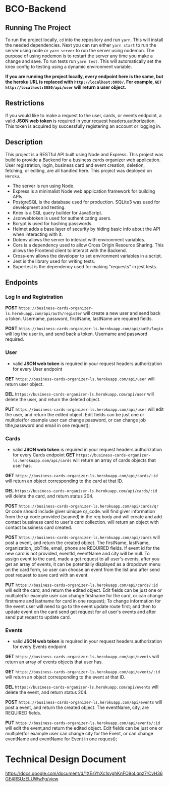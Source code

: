 # BCO-Backend
## Running The Project

To run the project locally, `cd` into the repository and run `yarn`. This will install the needed dependencies. Next you can run either `yarn start` to run the server using node or `yarn server` to run the server using nodemon. The purpose of using nodemon is to restart the server any time you make a change and save. To run tests run `yarn test`. This will automatically set the knex config to testing using a dynamic environment variable.

**If you are running the project locally, every endpoint here is the same, but the heroku URL is replaced with `http://localhost:8080/`. For example, `GET` `http://localhost:8080/api/user` will return a user object.**

## Restrictions

If you would like to make a request to the user, cards, or events endpoint, a valid **JSON web token** is required in your request headers.authorization. This token is acquired by successfully registering an account or logging in.

## Description

This project is a RESTful API built using Node and Express. This project was build to provide a Backend for a business cards organizer web application. User registration, login, business card and event creation, deletion, fetching, or editing, are all handled here. This project was deployed on `Heroku`.

- The server is run using Node.
- Express is a minimalist Node web application framework for building APIs.
- PostgreSQL is the database used for production. SQLite3 was used for development and testing.
- Knex is a SQL query builder for JavaScript.
- Jsonwebtoken is used for authenticating users.
- Bcrypt is used for hashing passwords.
- Helmet adds a base layer of security by hiding basic info about the API when interacting with it.
- Dotenv allows the server to interact with environment variables.
- Cors is a dependency used to allow Cross Origin Resource Sharing. This allows the Frontend client to interact with the Backend.
- Cross-env allows the developer to set environment variables in a script.
- Jest is the library used for writing tests.
- Supertest is the dependency used for making "requests" in jest tests.

## Endpoints

### Log In and Registration

**POST** `https://business-cards-organizer-ls.herokuapp.com/api/auth/register` will create a new user and send back a token. Username, password, firstName, lastName are required fields.

**POST** `https://business-cards-organizer-ls.herokuapp.com/api/auth/login` will log the user in, and send back a token. Username and password required.

### User

- valid **JSON web token** is required in your request headers.authorization for every User endpoint

**GET** `https://business-cards-organizer-ls.herokuapp.com/api/user` will return user object.

**DEL** `https://business-cards-organizer-ls.herokuapp.com/api/user` will delete the user, and return the deleted object.

**PUT** `https://business-cards-organizer-ls.herokuapp.com/api/user` will edit the user, and return the edited object. Edit fields can be just one or multiple(for example user can change password, or can change job title,password and email in one request);

### Cards

- valid **JSON web token** is required in your request headers.authorization for every Cards endpoint
**GET** `https://business-cards-organizer-ls.herokuapp.com/api/cards` will return an array of cards objects that user has.

**GET** `https://business-cards-organizer-ls.herokuapp.com/api/cards/:id` will return an object corresponding to the card at that ID.

**DEL** `https://business-cards-organizer-ls.herokuapp.com/api/cards/:id` will delete the card, and return status 204.

**POST** `https://business-cards-organizer-ls.herokuapp.com/api/cards/qr` Qr code should include giver uinique qr_code. will find giver information from the qr code provided (scaned) in the req body and will create and add contact bussiness card to user's card collection. will return an object with contact bussiness card created.

**POST** `https://business-cards-organizer-ls.herokuapp.com/api/cards` will post a event, and return the created object. The firstName, lastName, organization, jobTitle, email, phone are REQUIRED fields. If event id for the new card is not provided, eventId, eventName and city will be null. To assign event to the card, made a get request to all user's events, after you get an array of events, it can be potentially displayed as a dropdown menu on the card form, so user can choose an event from the list and after send post request to save card with an event.

**PUT** `https://business-cards-organizer-ls.herokuapp.com/api/cards/:id` will edit the card, and return the edited object. Edit fields can be just one or multiple(for example user can change firstname for the card, or can change firstname and lastname for card in one request); To change information for the event user will need to go to the event update route first; and then to update event on the card send get request for all user's events and after send put reqest to update card.

### Events

- valid **JSON web token** is required in your request headers.authorization for every Events endpoint

**GET** `https://business-cards-organizer-ls.herokuapp.com/api/events` will return an array of events objects that user has.

**GET** `https://business-cards-organizer-ls.herokuapp.com/api/events/:id` will return an object corresponding to the event at that ID.

**DEL** `https://business-cards-organizer-ls.herokuapp.com/api/events` will delete the event, and return status 204.

**POST** `https://business-cards-organizer-ls.herokuapp.com/api/events` will post a event, and return the created object. The eventName, city, are REQUIRED fields.

**PUT** `https://business-cards-organizer-ls.herokuapp.com/api/events/:id` will edit the event,and return the edited object. Edit fields can be just one or multiple(for example user can change city for the Event, or can change eventName and eventName for Event in one request);


# Technical Design Document
https://docs.google.com/document/d/1XEsYhXc1svghKnFO9oLqpz7rCvH36GE4RSUzELUWwFg/view
